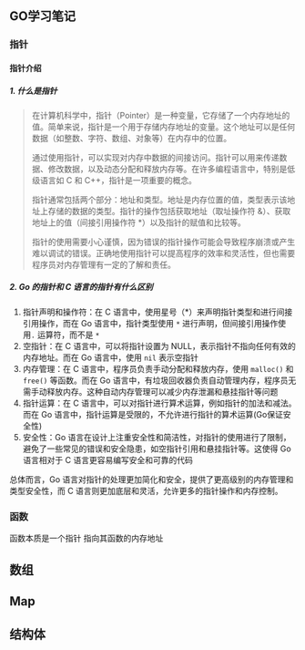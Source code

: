 ## GO学习笔记

### 指针

#### 指针介绍

#####  1. 什么是指针

>在计算机科学中，指针（Pointer）是一种变量，它存储了一个内存地址的值。简单来说，指针是一个用于存储内存地址的变量。这个地址可以是任何数据（如整数、字符、数组、对象等）在内存中的位置。
>
>通过使用指针，可以实现对内存中数据的间接访问。指针可以用来传递数据、修改数据，以及动态分配和释放内存等。在许多编程语言中，特别是低级语言如 C 和 C++，指针是一项重要的概念。
>
>指针通常包括两个部分：地址和类型。地址是内存位置的值，类型表示该地址上存储的数据的类型。指针的操作包括获取地址（取址操作符 &）、获取地址上的值（间接引用操作符 *）以及指针的赋值和比较等。
>
>指针的使用需要小心谨慎，因为错误的指针操作可能会导致程序崩溃或产生难以调试的错误。正确地使用指针可以提高程序的效率和灵活性，但也需要程序员对内存管理有一定的了解和责任。

#####  2. Go 的指针和 C 语言的指针有什么区别

1. 指针声明和操作符：在 C 语言中，使用星号（*）来声明指针类型和进行间接引用操作，而在 Go 语言中，指针类型使用 `*` 进行声明，但间接引用操作使用`.` 运算符，而不是 `*`
2. 空指针：在 C 语言中，可以将指针设置为 NULL，表示指针不指向任何有效的内存地址。而在 Go 语言中，使用 `nil` 表示空指针
3. 内存管理：在 C 语言中，程序员负责手动分配和释放内存，使用 `malloc()` 和 `free()` 等函数。而在 Go 语言中，有垃圾回收器负责自动管理内存，程序员无需手动释放内存。这种自动内存管理可以减少内存泄漏和悬挂指针等问题
4. 指针运算：在 C 语言中，可以对指针进行算术运算，例如指针的加法和减法。而在 Go 语言中，指针运算是受限的，不允许进行指针的算术运算(Go保证安全性)
5. 安全性：Go 语言在设计上注重安全性和简洁性，对指针的使用进行了限制，避免了一些常见的错误和安全隐患，如空指针引用和悬挂指针等。这使得 Go 语言相对于 C 语言更容易编写安全和可靠的代码

总体而言，Go 语言对指针的处理更加简化和安全，提供了更高级别的内存管理和类型安全性，而 C 语言则更加底层和灵活，允许更多的指针操作和内存控制。

### 函数

函数本质是一个指针 指向其函数的内存地址



## 数组



## Map



## 结构体

